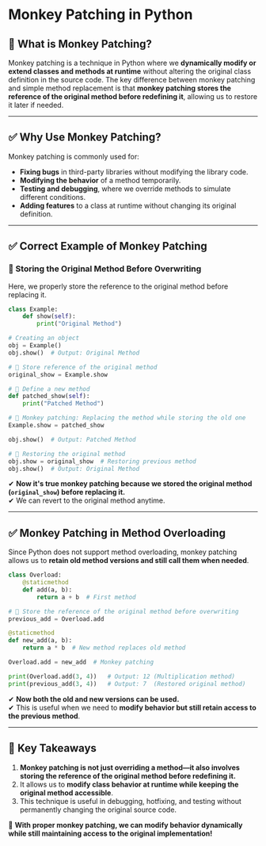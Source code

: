 # Monkey Patching in Python

## 🔹 **What is Monkey Patching?**
Monkey patching is a technique in Python where we **dynamically modify or extend classes and methods at runtime** without altering the original class definition in the source code. The key difference between monkey patching and simple method replacement is that **monkey patching stores the reference of the original method before redefining it**, allowing us to restore it later if needed.

---

## ✅ **Why Use Monkey Patching?**
Monkey patching is commonly used for:
- **Fixing bugs** in third-party libraries without modifying the library code.
- **Modifying the behavior** of a method temporarily.
- **Testing and debugging**, where we override methods to simulate different conditions.
- **Adding features** to a class at runtime without changing its original definition.

---

## ✅ **Correct Example of Monkey Patching**
### 🔹 Storing the Original Method Before Overwriting
Here, we properly store the reference to the original method before replacing it.

```python
class Example:
    def show(self):
        print("Original Method")

# Creating an object
obj = Example()
obj.show()  # Output: Original Method

# 🔹 Store reference of the original method
original_show = Example.show

# 🔹 Define a new method
def patched_show(self):
    print("Patched Method")

# 🔹 Monkey patching: Replacing the method while storing the old one
Example.show = patched_show

obj.show()  # Output: Patched Method

# 🔹 Restoring the original method
obj.show = original_show  # Restoring previous method
obj.show()  # Output: Original Method
```

✔ **Now it's true monkey patching because we stored the original method (`original_show`) before replacing it.**  
✔ We can revert to the original method anytime.

---

## ✅ **Monkey Patching in Method Overloading**
Since Python does not support method overloading, monkey patching allows us to **retain old method versions and still call them when needed**.

```python
class Overload:
    @staticmethod
    def add(a, b):
        return a + b  # First method

# 🔹 Store the reference of the original method before overwriting
previous_add = Overload.add  

@staticmethod
def new_add(a, b):
    return a * b  # New method replaces old method

Overload.add = new_add  # Monkey patching

print(Overload.add(3, 4))   # Output: 12 (Multiplication method)
print(previous_add(3, 4))   # Output: 7  (Restored original method)
```

✔ **Now both the old and new versions can be used.**  
✔ This is useful when we need to **modify behavior but still retain access to the previous method**.

---

## 🎯 **Key Takeaways**
1. **Monkey patching is not just overriding a method—it also involves storing the reference of the original method before redefining it.**  
2. It allows us to **modify class behavior at runtime while keeping the original method accessible**.  
3. This technique is useful in debugging, hotfixing, and testing without permanently changing the original source code.  

🚀 **With proper monkey patching, we can modify behavior dynamically while still maintaining access to the original implementation!**